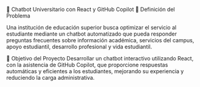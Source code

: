 🔹 Chatbot Universitario con React y GitHub Copilot
📌 Definición del Problema

Una institución de educación superior busca optimizar el servicio al estudiante mediante un 
chatbot automatizado que pueda responder preguntas frecuentes sobre información académica, 
servicios del campus, apoyo estudiantil, desarrollo profesional y vida estudiantil.

🎯 Objetivo del Proyecto
Desarrollar un chatbot interactivo utilizando React, con la asistencia de GitHub Copilot, 
que proporcione respuestas automáticas y eficientes a los estudiantes, mejorando su 
experiencia y reduciendo la carga administrativa.

